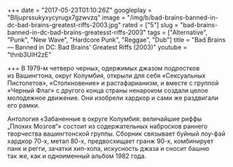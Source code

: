 +++
date = "2017-05-23T01:10:26Z"
googleplay = "Blljuprssukyxycyrugx7gzwvzq"
image = "/img/b/bad-brains-banned-in-dc-bad-brains-greatest-riffs-2003.jpg"
rated = ["5"]
slug = "bad-brains-banned-in-dc-bad-brains-greatesst-riffs-2003"
tags = ["Alternative", "Punk", "New Wave", "Hardcore Punk", "Reggae", "Dub"]
title = "Bad Brains — Banned in DC: Bad Brains' Greatest Riffs (2003)"
youtube = "thnb3UlH2zE"

+++
В 1979-м четверо черных, одержимых джазом подростков из Вашингтона, округ Колумбия, открыли для себя «Сексуальных Пистолетов», «Столкновение» и растафарианизм, и вместе с группой «Черный Флаг» с другого конца страны ненароком создали целое молодежное движение. Они изобрели хардкор и сами же раздвигали его рамки.

Антология «Забаненные в округе Колумбия: величайшие риффы „Плохих Мозгов“» состоит из содержательных набросков раннего творчества вашингтонской группы. Сборник связывает буйный лоу-фай хардкор 70-х, метал 80-х, предвосхищает гранж 90-х, комбинирует панк и регги, зачатки хип-хопа, искусность джаза и сносит башню так же, как и одноименный альбом 1982 года.
